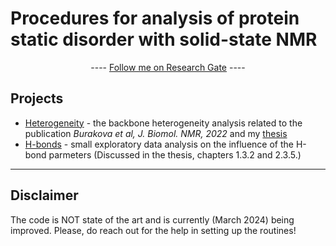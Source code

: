 # Procedures for analysis of protein static disorder with solid-state NMR

<center> ---- <a href="https://www.researchgate.net/profile/Ekaterina-Burakova-3" target="_top"> Follow me on Research Gate</a> ----</center>

## Projects

* [Heterogeneity](./Heterogeneity/) - the backbone heterogeneity analysis related to the publication *Burakova et al, J. Biomol. NMR, 2022* and my [thesis](http://dx.doi.org/10.17877/DE290R-24037)
* [H-bonds](./H-bonds/) - small exploratory data analysis on the influence of the H-bond parmeters (Discussed in the thesis, chapters 1.3.2 and 2.3.5.)

---
## Disclaimer 

The code is NOT state of the art and is currently (March 2024) being improved. Please, do reach out for the help in setting up the routines! 